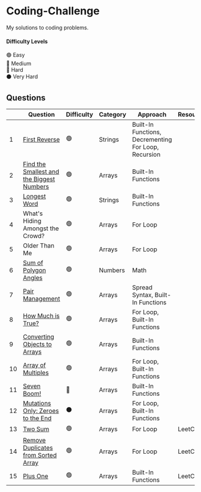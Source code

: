 # Coding-Challenge
My solutions to coding problems.
#### Difficulty Levels

🟢 Easy  
🔵 Medium  
🔴 Hard  
⚫️ Very Hard

## Questions

| | Question                                                      | Difficulty | Category             | Approach                 |Resource|
|-| ------------------------------------------------------------- | ---------- | -------------------- | ------------------------ |-----|
|1| [First Reverse](First%20Reverse.md)                           |     🟢     | Strings             | Built-In Functions, Decrementing For Loop, Recursion  |
|2| [Find the Smallest and the Biggest Numbers](Find%20the%20Smallest%20and%20Biggest%20Numbers.md)| 🟢| Arrays | Built-In Functions|
|3| [Longest Word](Longest%20Word.md)                           |     🟢     |       Strings       | Built-In Functions  |
|4|What's Hiding Amongst the Crowd?  |     🟢     |       Arrays       | For Loop  |
|5|Older Than Me  |     🟢     |       Arrays       | For Loop  |
|6|[Sum of Polygon Angles](Sum%20of%20Polygon%20Angles.md) |     🟢     |       Numbers       | Math  |
|7|[Pair Management](Pair%20Management.md)  |     🟢     |       Arrays       | Spread Syntax, Built-In Functions  |
|8|[How Much is True?](How%20Much%20is%20True%3F.md)  |     🟢     |       Arrays       |  For Loop, Built-In Functions |
|9|[Converting Objects to Arrays](Converting%20Objects%20to%20Arrays.md)   |     🟢     |       Arrays       |  Built-In Functions |
|10|[Array of Multiples](Array%20of%20Multiples.md)   |     🟢     |       Arrays       |  For Loop, Built-In Functions |
|11|[Seven Boom!](Seven%20Boom!.md)   |     🔵   |       Arrays       |  Built-In Functions |
|12|[Mutations Only: Zeroes to the End](https://github.com/Code1PK/Coding-Challenge/blob/main/Mutations%20Only:%20Zeroes%20to%20the%20End.md)|⚫️|Arrays|   For Loop, Built-In Functions |
|13|[Two Sum](Two%20Sum.md)  |     🟢     |       Arrays       |  For Loop | LeetCode |
|14|[Remove Duplicates from Sorted Array](Remove%20Duplicates%20from%20Sorted%20Array.md)   |     🟢     |       Arrays       |  For Loop | LeetCode |
|15|[Plus One](Plus%20One.md)   |     🟢     |       Arrays       |  Built-In Functions | LeetCode |
